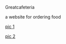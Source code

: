 Greatcafeteria

a website for ordering food 

[pic 1](https://github.com/aditvercel/caffeteria/blob/master/Screenshot%202023-11-10%20072839.png)

[pic 2](https://github.com/aditvercel/caffeteria/blob/master/Screenshot%2023-11-10%072852.png)


